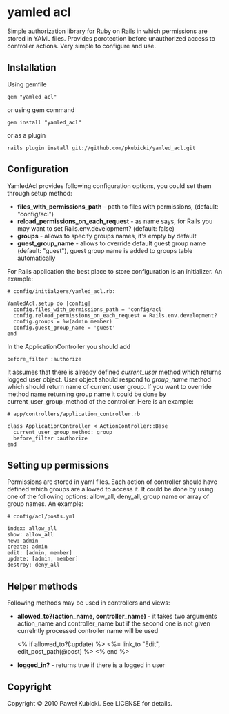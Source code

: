 # yamled acl #

Simple authorization library for Ruby on Rails in which permissions are stored in YAML files. Provides porotection before unauthorized access to controller actions. Very simple to configure and use.

## Installation ##

Using gemfile

    gem "yamled_acl"

or using gem command

    gem install "yamled_acl"

or as a plugin

    rails plugin install git://github.com/pkubicki/yamled_acl.git

## Configuration ##

YamledAcl provides following configuration options, you could set them through setup method:

* **files_with_permissions_path** - path to files with permissions, (default: "config/acl")
* **reload_permissions_on_each_request** - as name says, for Rails you may want to set Rails.env.development? (default: false)
* **groups** - allows to specify groups names, it's empty by default
* **guest_group_name** - allows to override default guest group name (default: "guest"), guest group name is added to groups table automatically

For Rails application the best place to store configuration is an initializer.
An example:

    # config/initialzers/yamled_acl.rb:

    YamledAcl.setup do |config|
      config.files_with_permissions_path = 'config/acl'
      config.reload_permissions_on_each_request = Rails.env.development?
      config.groups = %w(admin member)
      config.guest_group_name = 'guest'
    end

In the ApplicationController you should add

    before_filter :authorize

It assumes that there is already defined *current_user* method which returns logged user object. User object should respond to *group_name* method which should return name of current user group. If you want to override method name returning group name it could be done by current_user_group_method of the controller. Here is an example:

    # app/controllers/application_controller.rb

    class ApplicationController < ActionController::Base
      current_user_group_method: group
      before_filter :authorize
    end

## Setting up permissions ##

Permissions are stored in yaml files. Each action of controller should have defined which groups are allowed to access it. It could be done by using one of the following options: allow_all, deny_all, group name or array of group names.
An example:

    # config/acl/posts.yml

    index: allow_all
    show: allow_all
    new: admin
    create: admin
    edit: [admin, member]
    update: [admin, member]
    destroy: deny_all

## Helper methods ##

Following methods may be used in controllers and views:

* **allowed_to?(action_name, controller_name)** - it takes two arguments action_name and controller_name but if the second one is not given currelntly processed controller name will be used

    <% if allowed_to?(:update) %>
      <%= link_to "Edit", edit_post_path(@post) %>
    <% end %>

* **logged_in?** - returns true if there is a logged in user

## Copyright ##

Copyright &copy; 2010 Paweł Kubicki. See LICENSE for details.


